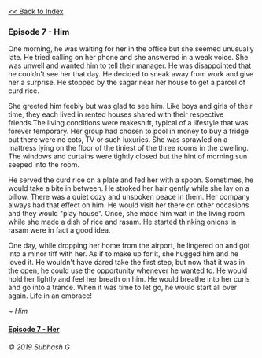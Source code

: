 [<<  Back to Index](index.md)


### Episode 7 - Him

One morning, he was waiting for her in the office but she seemed unusually late. He tried calling on her phone and she answered in a weak voice. She was unwell and wanted him to tell their manager. He was disappointed that he couldn't see her that day. He decided to sneak away from work and give her a surprise. He stopped by the sagar near her house to get a parcel of curd rice.

She greeted him feebly but was glad to see him. Like boys and girls of their time, they each lived in rented houses shared with their respective friends.The living conditions were makeshift, typical of a lifestyle that was forever temporary. Her group had chosen to pool in money to buy a fridge but there were no cots, TV or such luxuries. She was sprawled on a mattress lying on the floor of the tiniest of the three rooms in the dwelling. The windows and curtains were tightly closed but the hint of morning sun seeped into the room.

He served the curd rice on a plate and fed her with a spoon. Sometimes, he would take a bite in between. He stroked her hair gently while she lay on a pillow. There was a quiet cozy and unspoken peace in them. Her company always had that effect on him. He would visit her there on other occasions and they would "play house". Once, she made him wait in the living room while she made a dish of rice and rasam. He started thinking onions in rasam were in fact a good idea.

One day, while dropping her home from the airport, he lingered on and got into a minor tiff with her. As if to make up for it, she hugged him and he loved it. He wouldn't have dared take the first step, but now that it was in the open, he could use the opportunity whenever he wanted to. He would hold her lightly and feel her breath on him. He would breathe into her curls and go into a trance. When it was time to let go, he would start all over again. Life in an embrace! 

_~ Him_

#### [Episode 7 - Her](hug_her.md)





_© 2019 Subhash G_
